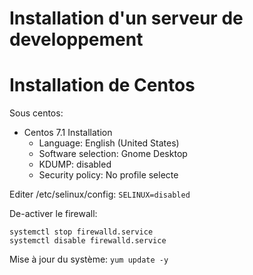 # Installation d'un serveur de developpement

# Installation de Centos

Sous centos:

- Centos 7.1 Installation
	- Language: English (United States)
	- Software selection: Gnome Desktop
	- KDUMP: disabled
	- Security policy: No profile selecte

Editer /etc/selinux/config:
`SELINUX=disabled`

De-activer le firewall:
```
systemctl stop firewalld.service
systemctl disable firewalld.service
```

Mise à jour du système:
`yum update -y`



